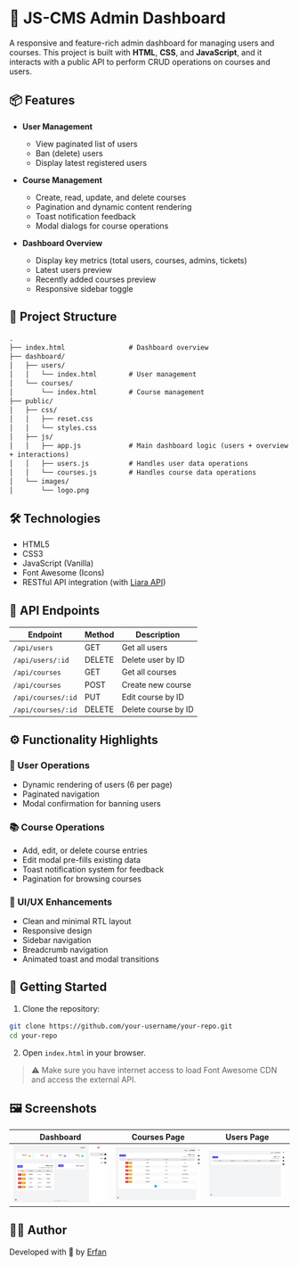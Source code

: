 # 🧠 JS-CMS Admin Dashboard

A responsive and feature-rich admin dashboard for managing users and courses. This project is built with **HTML**, **CSS**, and **JavaScript**, and it interacts with a public API to perform CRUD operations on courses and users.

## 📦 Features

- **User Management**
  - View paginated list of users
  - Ban (delete) users
  - Display latest registered users

- **Course Management**
  - Create, read, update, and delete courses
  - Pagination and dynamic content rendering
  - Toast notification feedback
  - Modal dialogs for course operations

- **Dashboard Overview**
  - Display key metrics (total users, courses, admins, tickets)
  - Latest users preview
  - Recently added courses preview
  - Responsive sidebar toggle

## 📁 Project Structure

```
.
├── index.html                # Dashboard overview
├── dashboard/
│   ├── users/
│   │   └── index.html        # User management
│   └── courses/
│       └── index.html        # Course management
├── public/
│   ├── css/
│   │   ├── reset.css
│   │   └── styles.css
│   ├── js/
│   │   ├── app.js            # Main dashboard logic (users + overview + interactions)
│   │   ├── users.js          # Handles user data operations
│   │   └── courses.js        # Handles course data operations
│   └── images/
│       └── logo.png
```

## 🛠️ Technologies

- HTML5  
- CSS3  
- JavaScript (Vanilla)  
- Font Awesome (Icons)  
- RESTful API integration (with [Liara API](https://js-cms.iran.liara.run))

## 🔌 API Endpoints

| Endpoint            | Method | Description           |
|---------------------|--------|-----------------------|
| `/api/users`        | GET    | Get all users         |
| `/api/users/:id`    | DELETE | Delete user by ID     |
| `/api/courses`      | GET    | Get all courses       |
| `/api/courses`      | POST   | Create new course     |
| `/api/courses/:id`  | PUT    | Edit course by ID     |
| `/api/courses/:id`  | DELETE | Delete course by ID   |

## ⚙️ Functionality Highlights

### 👥 User Operations

- Dynamic rendering of users (6 per page)
- Paginated navigation
- Modal confirmation for banning users

### 📚 Course Operations

- Add, edit, or delete course entries
- Edit modal pre-fills existing data
- Toast notification system for feedback
- Pagination for browsing courses

### 🎨 UI/UX Enhancements

- Clean and minimal RTL layout
- Responsive design
- Sidebar navigation
- Breadcrumb navigation
- Animated toast and modal transitions

## 🚀 Getting Started

1. Clone the repository:

```bash
git clone https://github.com/your-username/your-repo.git
cd your-repo
```

2. Open `index.html` in your browser.

> ⚠️ Make sure you have internet access to load Font Awesome CDN and access the external API.

## 🖼️ Screenshots

| Dashboard | Courses Page | Users Page |
|----------|--------------|------------|
| ![](https://github.com/erfan-ne/Admin-CMS/blob/master/public/images/dashboard.png) | ![](https://github.com/erfan-ne/Admin-CMS/blob/master/public/images/courses%20page.png) | ![](https://github.com/erfan-ne/Admin-CMS/blob/master/public/images/users%20page.png) |

## 👨‍💻 Author

Developed with 💙 by [Erfan](https://github.com/erfan-ne)
